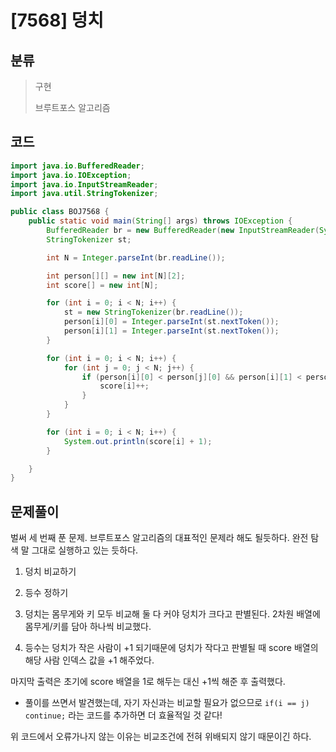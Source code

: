 # [7568] 덩치

## 분류
> 구현
>
> 브루트포스 알고리즘

## 코드
```java
import java.io.BufferedReader;
import java.io.IOException;
import java.io.InputStreamReader;
import java.util.StringTokenizer;

public class BOJ7568 {
    public static void main(String[] args) throws IOException {
        BufferedReader br = new BufferedReader(new InputStreamReader(System.in));
        StringTokenizer st;

        int N = Integer.parseInt(br.readLine());

        int person[][] = new int[N][2];
        int score[] = new int[N];

        for (int i = 0; i < N; i++) {
            st = new StringTokenizer(br.readLine());
            person[i][0] = Integer.parseInt(st.nextToken());
            person[i][1] = Integer.parseInt(st.nextToken());
        }

        for (int i = 0; i < N; i++) {
            for (int j = 0; j < N; j++) {
                if (person[i][0] < person[j][0] && person[i][1] < person[j][1]) {
                    score[i]++;
                }
            }
        }

        for (int i = 0; i < N; i++) {
            System.out.println(score[i] + 1);
        }

    }
}
```

## 문제풀이

벌써 세 번째 푼 문제. 
브루트포스 알고리즘의 대표적인 문제라 해도 될듯하다. 완전 탐색 말 그대로 실행하고 있는 듯하다.

1. 덩치 비교하기
2. 등수 정하기

1. 덩치는 몸무게와 키 모두 비교해 둘 다 커야 덩치가 크다고 판별된다. 2차원 배열에 몸무게/키를 담아 하나씩 비교했다.
2. 등수는 덩치가 작은 사람이 +1 되기때문에 덩치가 작다고 판별될 때 score 배열의 해당 사람 인덱스 값을 +1 해주었다.

마지막 출력은 초기에 score 배열을 1로 해두는 대신 +1씩 해준 후 출력했다.

+ 풀이를 쓰면서 발견했는데, 자기 자신과는 비교할 필요가 없으므로 
`if(i == j) continue;`
라는 코드를 추가하면 더 효율적일 것 같다!

위 코드에서 오류가나지 않는 이유는 비교조건에 전혀 위배되지 않기 때문이긴 하다.
